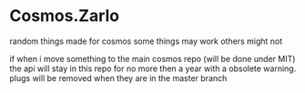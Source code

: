 # Cosmos.Zarlo

random things made for cosmos some things may work others might not

if when i move something to the main cosmos repo (will be done under MIT) 
the api will stay in this repo for no more then a year with a obsolete warning.
plugs will be removed when they are in the master branch

